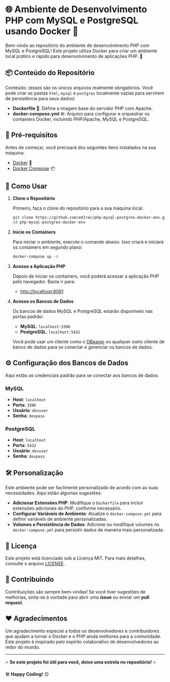 # 🌐 Ambiente de Desenvolvimento PHP com MySQL e PostgreSQL usando Docker 🐳

Bem-vindo ao repositório do ambiente de desenvolvimento PHP com MySQL e PostgreSQL! Este projeto utiliza Docker para criar um ambiente local prático e rápido para desenvolvimento de aplicações PHP. 🚀

## 📦 Conteúdo do Repositório

Conteúdo: (esses são os únicos arquivos realmente obrigatórios. Você pode criar as pastas `html`, `mysql` e `postgres` localmente vazias para servirem de persistência para seus dados)

- **Dockerfile** 📝: Define a imagem base do servidor PHP com Apache.
- **docker-compose.yml** ⚙️: Arquivo para configurar e orquestrar os containers Docker, incluindo PHP/Apache, MySQL e PostgreSQL.

## 🔧 Pré-requisitos

Antes de começar, você precisará dos seguintes itens instalados na sua máquina:

- [Docker](https://www.docker.com/get-started) 🐳
- [Docker Compose](https://docs.docker.com/compose/install/) 📦

## 🚀 Como Usar

1. **Clone o Repositório**
   
   Primeiro, faça o clone do repositório para a sua máquina local:
   
   ```sh
   git clone https://github.com/ed1rac/php-mysql-postgres-docker-env.git
   cd php-mysql-postgres-docker-env
   ```

2. **Inicie os Containers**

   Para iniciar o ambiente, execute o comando abaixo. Isso criará e iniciará os containers em segundo plano:
   
   ```sh
   docker-compose up -d
   ```

3. **Acesse a Aplicação PHP**

   Depois de iniciar os containers, você poderá acessar a aplicação PHP pelo navegador. Basta ir para:
   
   - [http://localhost:8081](http://localhost:8081)

4. **Acesse os Bancos de Dados**

   Os bancos de dados MySQL e PostgreSQL estarão disponíveis nas portas padrão:

   - **MySQL**: `localhost:3306`
   - **PostgreSQL**: `localhost:5432`

   Você pode usar um cliente como o [DBeaver](https://dbeaver.io/) ou qualquer outro cliente de banco de dados para se conectar e gerenciar os bancos de dados.

## ⚙️ Configuração dos Bancos de Dados

Aqui estão as credenciais padrão para se conectar aos bancos de dados:

### MySQL
- **Host**: `localhost`
- **Porta**: `3306`
- **Usuário**: `devuser`
- **Senha**: `devpass`

### PostgreSQL
- **Host**: `localhost`
- **Porta**: `5432`
- **Usuário**: `devuser`
- **Senha**: `devpass`

## 🛠️ Personalização

Este ambiente pode ser facilmente personalizado de acordo com as suas necessidades. Aqui estão algumas sugestões:

- **Adicionar Extensões PHP**: Modifique o `Dockerfile` para incluir extensões adicionais do PHP, conforme necessário.
- **Configurar Variáveis de Ambiente**: Atualize o `docker-compose.yml` para definir variáveis de ambiente personalizadas.
- **Volumes e Persistência de Dados**: Adicione ou modifique volumes no `docker-compose.yml` para persistir dados de maneira mais personalizada.

## 📄 Licença

Este projeto está licenciado sob a Licença MIT. Para mais detalhes, consulte o arquivo [LICENSE](LICENSE).

## 🤝 Contribuindo

Contribuições são sempre bem-vindas! Se você tiver sugestões de melhorias, sinta-se à vontade para abrir uma **issue** ou enviar um **pull request**.

## ❤️ Agradecimentos

Um agradecimento especial a todos os desenvolvedores e contribuidores que ajudam a tornar o Docker e o PHP ainda melhores para a comunidade. Este projeto é inspirado pelo espírito colaborativo de desenvolvedores ao redor do mundo.

---

⭐ **Se este projeto foi útil para você, deixe uma estrela no repositório!** ⭐

🛠️ **Happy Coding!** 😊
